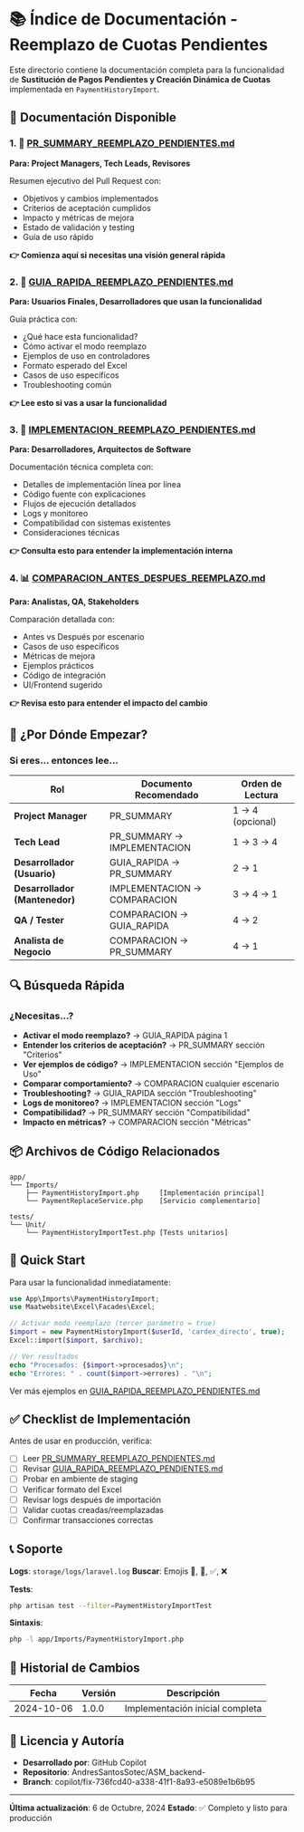 # 📚 Índice de Documentación - Reemplazo de Cuotas Pendientes

Este directorio contiene la documentación completa para la funcionalidad de **Sustitución de Pagos Pendientes y Creación Dinámica de Cuotas** implementada en `PaymentHistoryImport`.

## 📖 Documentación Disponible

### 1. 🚀 [PR_SUMMARY_REEMPLAZO_PENDIENTES.md](./PR_SUMMARY_REEMPLAZO_PENDIENTES.md)
**Para: Project Managers, Tech Leads, Revisores**

Resumen ejecutivo del Pull Request con:
- Objetivos y cambios implementados
- Criterios de aceptación cumplidos
- Impacto y métricas de mejora
- Estado de validación y testing
- Guía de uso rápido

**👉 Comienza aquí si necesitas una visión general rápida**

### 2. 📘 [GUIA_RAPIDA_REEMPLAZO_PENDIENTES.md](./GUIA_RAPIDA_REEMPLAZO_PENDIENTES.md)
**Para: Usuarios Finales, Desarrolladores que usan la funcionalidad**

Guía práctica con:
- ¿Qué hace esta funcionalidad?
- Cómo activar el modo reemplazo
- Ejemplos de uso en controladores
- Formato esperado del Excel
- Casos de uso específicos
- Troubleshooting común

**👉 Lee esto si vas a usar la funcionalidad**

### 3. 🔧 [IMPLEMENTACION_REEMPLAZO_PENDIENTES.md](./IMPLEMENTACION_REEMPLAZO_PENDIENTES.md)
**Para: Desarrolladores, Arquitectos de Software**

Documentación técnica completa con:
- Detalles de implementación línea por línea
- Código fuente con explicaciones
- Flujos de ejecución detallados
- Logs y monitoreo
- Compatibilidad con sistemas existentes
- Consideraciones técnicas

**👉 Consulta esto para entender la implementación interna**

### 4. 📊 [COMPARACION_ANTES_DESPUES_REEMPLAZO.md](./COMPARACION_ANTES_DESPUES_REEMPLAZO.md)
**Para: Analistas, QA, Stakeholders**

Comparación detallada con:
- Antes vs Después por escenario
- Casos de uso específicos
- Métricas de mejora
- Ejemplos prácticos
- Código de integración
- UI/Frontend sugerido

**👉 Revisa esto para entender el impacto del cambio**

## 🎯 ¿Por Dónde Empezar?

### Si eres... entonces lee...

| Rol | Documento Recomendado | Orden de Lectura |
|-----|----------------------|------------------|
| **Project Manager** | PR_SUMMARY | 1 → 4 (opcional) |
| **Tech Lead** | PR_SUMMARY → IMPLEMENTACION | 1 → 3 → 4 |
| **Desarrollador (Usuario)** | GUIA_RAPIDA → PR_SUMMARY | 2 → 1 |
| **Desarrollador (Mantenedor)** | IMPLEMENTACION → COMPARACION | 3 → 4 → 1 |
| **QA / Tester** | COMPARACION → GUIA_RAPIDA | 4 → 2 |
| **Analista de Negocio** | COMPARACION → PR_SUMMARY | 4 → 1 |

## 🔍 Búsqueda Rápida

### ¿Necesitas...?

- **Activar el modo reemplazo?** → GUIA_RAPIDA página 1
- **Entender los criterios de aceptación?** → PR_SUMMARY sección "Criterios"
- **Ver ejemplos de código?** → IMPLEMENTACION sección "Ejemplos de Uso"
- **Comparar comportamiento?** → COMPARACION cualquier escenario
- **Troubleshooting?** → GUIA_RAPIDA sección "Troubleshooting"
- **Logs de monitoreo?** → IMPLEMENTACION sección "Logs"
- **Compatibilidad?** → PR_SUMMARY sección "Compatibilidad"
- **Impacto en métricas?** → COMPARACION sección "Métricas"

## 📦 Archivos de Código Relacionados

```
app/
└── Imports/
    ├── PaymentHistoryImport.php     [Implementación principal]
    └── PaymentReplaceService.php    [Servicio complementario]

tests/
└── Unit/
    └── PaymentHistoryImportTest.php [Tests unitarios]
```

## 🚀 Quick Start

Para usar la funcionalidad inmediatamente:

```php
use App\Imports\PaymentHistoryImport;
use Maatwebsite\Excel\Facades\Excel;

// Activar modo reemplazo (tercer parámetro = true)
$import = new PaymentHistoryImport($userId, 'cardex_directo', true);
Excel::import($import, $archivo);

// Ver resultados
echo "Procesados: {$import->procesados}\n";
echo "Errores: " . count($import->errores) . "\n";
```

Ver más ejemplos en [GUIA_RAPIDA_REEMPLAZO_PENDIENTES.md](./GUIA_RAPIDA_REEMPLAZO_PENDIENTES.md)

## ✅ Checklist de Implementación

Antes de usar en producción, verifica:

- [ ] Leer [PR_SUMMARY_REEMPLAZO_PENDIENTES.md](./PR_SUMMARY_REEMPLAZO_PENDIENTES.md)
- [ ] Revisar [GUIA_RAPIDA_REEMPLAZO_PENDIENTES.md](./GUIA_RAPIDA_REEMPLAZO_PENDIENTES.md)
- [ ] Probar en ambiente de staging
- [ ] Verificar formato del Excel
- [ ] Revisar logs después de importación
- [ ] Validar cuotas creadas/reemplazadas
- [ ] Confirmar transacciones correctas

## 📞 Soporte

**Logs**: `storage/logs/laravel.log`
**Buscar**: Emojis 🔄, 🔧, ✅, ❌

**Tests**: 
```bash
php artisan test --filter=PaymentHistoryImportTest
```

**Sintaxis**:
```bash
php -l app/Imports/PaymentHistoryImport.php
```

## 🔄 Historial de Cambios

| Fecha | Versión | Descripción |
|-------|---------|-------------|
| 2024-10-06 | 1.0.0 | Implementación inicial completa |

## 📄 Licencia y Autoría

- **Desarrollado por**: GitHub Copilot
- **Repositorio**: AndresSantosSotec/ASM_backend-
- **Branch**: copilot/fix-736fcd40-a338-41f1-8a93-e5089e1b6b95

---

**Última actualización**: 6 de Octubre, 2024
**Estado**: ✅ Completo y listo para producción
